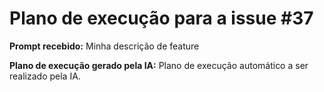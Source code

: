 # Plano de execução para a issue #37

**Prompt recebido:** Minha descrição de feature

**Plano de execução gerado pela IA:**
Plano de execução automático a ser realizado pela IA.
